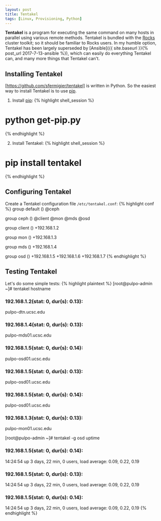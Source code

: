 ```yaml
---
layout: post
title: Tentakel
tags: [Linux, Provisioning, Python]
---
```


**Tentakel** is a program for executing the same command on many hosts in parallel using various remote methods.<!-- more --> Tentakel is bundled with the [Rocks](http://www.rocksclusters.org/wordpress/) cluster toolkit; so it should be familiar to Rocks users. In my humble option, Tentakel has been largely superseded by [Ansible]({{ site.baseurl }}{% post_url 2017-7-13-ansible %}), which can easily do everything Tentakel can, and many more things that Tentakel can't.

## Installing Tentakel
[https://github.com/sfermigier/tentakel] is written in Python. So the easiest way to install Tentakel is to use [pip](https://pip.pypa.io/en/stable/).

1) Install [pip](https://pip.pypa.io/en/stable/installing/):
{% highlight shell_session %}
# python get-pip.py
{% endhighlight %}

2) Install Tentakel:
{% highlight shell_session %}
# pip install tentakel
{% endhighlight %}

## Configuring Tentakel
Create a Tentakel configuration file `/etc/tentakel.conf`:
{% highlight conf %}
group default ()
  @ceph

group ceph ()
  @client
  @mon
  @mds
  @osd

group client ()
  +192.168.1.2

group mon ()
  +192.168.1.3

group mds ()
  +192.168.1.4

group osd ()
  +192.168.1.5
  +192.168.1.6
  +192.168.1.7
{% endhighlight %}

## Testing Tentakel
Let's do some simple tests:
{% highlight plaintext %}
[root@pulpo-admin ~]# tentakel hostname
### 192.168.1.2(stat: 0, dur(s): 0.13):
pulpo-dtn.ucsc.edu
### 192.168.1.4(stat: 0, dur(s): 0.13):
pulpo-mds01.ucsc.edu
### 192.168.1.5(stat: 0, dur(s): 0.14):
pulpo-osd01.ucsc.edu
### 192.168.1.5(stat: 0, dur(s): 0.13):
pulpo-osd01.ucsc.edu
### 192.168.1.5(stat: 0, dur(s): 0.14):
pulpo-osd01.ucsc.edu
### 192.168.1.3(stat: 0, dur(s): 0.13):
pulpo-mon01.ucsc.edu

[root@pulpo-admin ~]# tentakel -g osd uptime
### 192.168.1.5(stat: 0, dur(s): 0.14):
 14:24:54 up 3 days, 22 min,  0 users,  load average: 0.09, 0.22, 0.19
### 192.168.1.5(stat: 0, dur(s): 0.13):
 14:24:54 up 3 days, 22 min,  0 users,  load average: 0.09, 0.22, 0.19
### 192.168.1.5(stat: 0, dur(s): 0.14):
 14:24:54 up 3 days, 22 min,  0 users,  load average: 0.09, 0.22, 0.19
{% endhighlight %}
